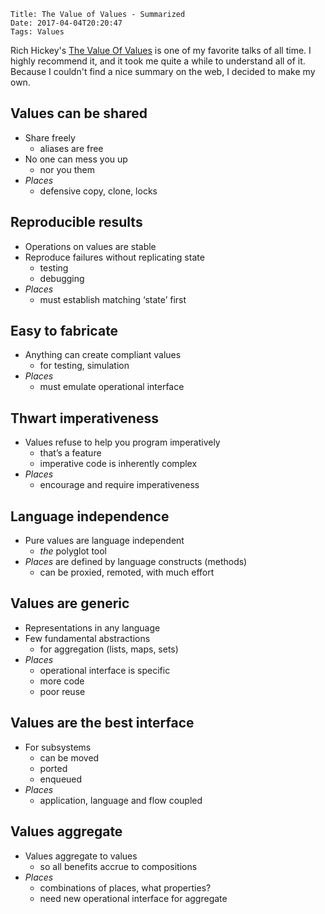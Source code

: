     Title: The Value of Values - Summarized
    Date: 2017-04-04T20:20:47
    Tags: Values

Rich Hickey's [The Value Of Values](https://www.infoq.com/presentations/Value-Values) is one of my favorite talks of all time. I highly recommend it, and it took me quite a while to understand all of it. Because I couldn't find a nice summary on the web, I decided to make my own.   

<!-- more -->

## Values can be shared
* Share freely
    * aliases are free
* No one can mess you up
    * nor you them
* _Places_
    * defensive copy, clone, locks

## Reproducible results
* Operations on values are stable
* Reproduce failures without replicating state
    * testing
    * debugging
* _Places_
    * must establish matching ‘state’ first

## Easy to fabricate
* Anything can create compliant values
    * for testing, simulation
* _Places_
    * must emulate operational interface

## Thwart imperativeness
* Values refuse to help you program imperatively
    * that’s a feature
    * imperative code is inherently complex
* _Places_
    * encourage and require imperativeness

## Language independence
* Pure values are language independent
    * _the_ polyglot tool
* _Places_ are defined by language constructs (methods)
    * can be proxied, remoted, with much effort

## Values are generic
* Representations in any language
* Few fundamental abstractions
    * for aggregation (lists, maps, sets)
* _Places_
    * operational interface is specific
    * more code
    * poor reuse

## Values are the best interface
* For subsystems
    * can be moved
    * ported
    * enqueued
* _Places_
    * application, language and flow coupled

## Values aggregate
* Values aggregate to values
    * so all benefits accrue to compositions
* _Places_
    * combinations of places, what properties?
    * need new operational interface for aggregate

<!--
## Conveyance

## Perception

## Reduced coordination

## Information systems


## Facts

## Decision making-->


